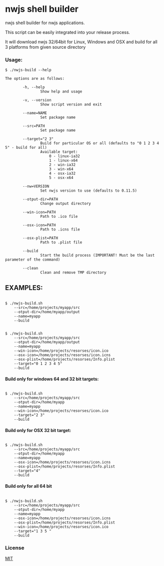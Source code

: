 nwjs shell builder
========================

nwjs shell builder for nwjs applications.

This script can be easily integrated into your release process.

It will download nwjs 32/64bit for Linux, Windows and OSX and build for all 3 platforms from given source directory

### Usage:

`$ ./nwjs-build --help`

```
The options are as follows:

        -h, --help
                Show help and usage

        -v, --version
                Show script version and exit

        --name=NAME
                Set package name

        --src=PATH
                Set package name

        --target="2 3"
                Build for particular OS or all (defaults to "0 1 2 3 4 5" - build for all)
                Available target:
                    0 - linux-ia32
                    1 - linux-x64
                    2 - win-ia32
                    3 - win-x64
                    4 - osx-ia32
                    5 - osx-x64

        --nw=VERSION
                Set nwjs version to use (defaults to 0.11.5)

        --otput-dir=PATH
                Change output directory

        --win-icon=PATH
                Path to .ico file

        --osx-icon=PATH
                Path to .icns file

        --osx-plist=PATH
                Path to .plist file

        --build
                Start the build process (IMPORTANT! Must be the last parameter of the command)

        --clean
                Clean and remove TMP directory
```


## EXAMPLES:

```

$ ./nwjs-build.sh
    --src=/home/projects/myapp/src
    --otput-dir=/home/myapp/output
    --name=myapp
    --build


$ ./nwjs-build.sh
    --src=/home/projects/myapp/src
    --otput-dir=/home/myapp/output
    --name=myapp
    --win-icon=/home/projects/resorses/icon.ico
    --osx-icon=/home/projects/resorses/icon.icns
    --osx-plist=/home/projects/resorses/Info.plist
    --target="0 1 2 3 4 5"
    --build

```

#### Build only for windows 64 and 32 bit targets:


```

$ ./nwjs-build.sh
    --src=/home/projects/myapp/src
    --otput-dir=/home/myapp
    --name=myapp
    --win-icon=/home/projects/resorses/icon.ico
    --target="2 3"
    --build

```

#### Build only for OSX 32 bit target:


```

$ ./nwjs-build.sh
    --src=/home/projects/myapp/src
    --otput-dir=/home/myapp
    --name=myapp
    --osx-icon=/home/projects/resorses/icon.icns
    --osx-plist=/home/projects/resorses/Info.plist
    --target="4"
    --build

```

#### Build only for all 64 bit

```

$ ./nwjs-build.sh
    --src=/home/projects/myapp/src
    --otput-dir=/home/myapp
    --name=myapp
    --osx-icon=/home/projects/resorses/icon.icns
    --osx-plist=/home/projects/resorses/Info.plist
    --win-icon=/home/projects/resorses/icon.ico
    --target="1 3 5 "
    --build

```

### License 

[MIT](https://github.com/Gisto/nwjs-shell-builder/blob/master/LICENSE)